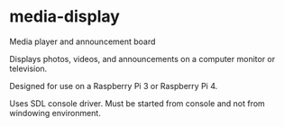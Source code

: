 # media-display
Media player and announcement board

Displays photos, videos, and announcements on a computer monitor or television.

Designed for use on a Raspberry Pi 3 or Raspberry Pi 4.

Uses SDL console driver. Must be started from console and not from windowing
environment.